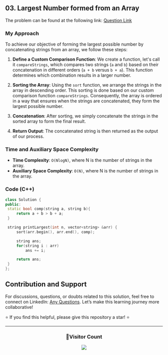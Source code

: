 ## 03. Largest Number formed from an Array

The problem can be found at the following link: [Question Link](https://www.geeksforgeeks.org/problems/largest-number-formed-from-an-array1117/1)

### My Approach

To achieve our objective of forming the largest possible number by concatenating strings from an array, we follow these steps:

1. **Define a Custom Comparison Function**: We create a function, let's call it `compareStrings`, which compares two strings (`a` and `b`) based on their concatenation in different orders (`a + b` versus `b + a`). This function determines which combination results in a larger number.

2. **Sorting the Array**: Using the `sort` function, we arrange the strings in the array in descending order. This sorting is done based on our custom comparison function `compareStrings`. Consequently, the array is ordered in a way that ensures when the strings are concatenated, they form the largest possible number.

3. **Concatenation**: After sorting, we simply concatenate the strings in the sorted array to form the final result.

4. **Return Output**: The concatenated string is then returned as the output of our process.

### Time and Auxiliary Space Complexity

- **Time Complexity**: `O(NlogN)`, where N is the number of strings in the array.
- **Auxiliary Space Complexity**: `O(N)`, where N is the number of strings in the array.

### Code (C++)

```cpp
class Solution {
public:
 static bool comp(string a, string b){
     return a + b > b + a;
 }

 string printLargest(int n, vector<string> &arr) {
     sort(arr.begin(), arr.end(), comp);

     string ans;
     for(string i : arr)
         ans += i;

     return ans;
 }
};
```

## Contribution and Support

For discussions, questions, or doubts related to this solution, feel free to connect on LinkedIn: [Any Questions](https://www.linkedin.com/in/patel-hetkumar-sandipbhai-8b110525a/). Let’s make this learning journey more collaborative!

⭐ If you find this helpful, please give this repository a star! ⭐

---

<div align="center">
  <h3><b>📍Visitor Count</b></h3>
</div>

<p align="center">
  <img src="https://profile-counter.glitch.me/Hunterdii/count.svg" />
</p>
